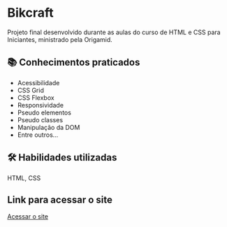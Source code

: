 
# Bikcraft

Projeto final desenvolvido durante as aulas do curso de HTML e CSS para Iniciantes, ministrado pela Origamid.



## 📚 Conhecimentos praticados

 - Acessibilidade
 - CSS Grid
 - CSS Flexbox
 - Responsividade 
 - Pseudo elementos
 - Pseudo classes
 - Manipulação da DOM
 - Entre outros...
## 🛠 Habilidades utilizadas
HTML, CSS

## Link para acessar o site

[Acessar o site](https://kistgab.github.io/bikcraft/)
